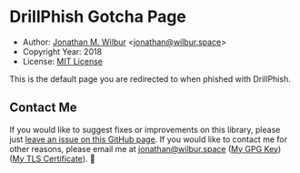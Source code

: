 # DrillPhish Gotcha Page

* Author: [Jonathan M. Wilbur](https://jonathan.wilbur.space) <[jonathan@wilbur.space](mailto:jonathan@wilbur.space)>
* Copyright Year: 2018
* License: [MIT License](https://mit-license.org/)

This is the default page you are redirected to when phished with DrillPhish.

## Contact Me

If you would like to suggest fixes or improvements on this library, please just
[leave an issue on this GitHub page](https://github.com/JonathanWilbur/drillphish-gotcha/issues). If you would like to contact me for other reasons,
please email me at [jonathan@wilbur.space](mailto:jonathan@wilbur.space)
([My GPG Key](https://jonathan.wilbur.space/downloads/jonathan@wilbur.space.gpg.pub))
([My TLS Certificate](https://jonathan.wilbur.space/downloads/jonathan@wilbur.space.chain.pem)). :boar:
